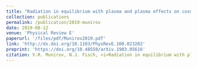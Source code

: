 ```yaml
---
title: "Radiation in equilibrium with plasma and plasma effects on cosmic microwave background"
collection: publications
permalink: /publication/2019-munirov
date: 2019-08-12
venue: 'Physical Review E'
paperurl: '/files/pdf/Munirov2019.pdf'
link: 'http://dx.doi.org/10.1103/PhysRevE.100.023202'
preprint: 'https://doi.org/10.48550/arXiv.1903.05616'
citation: V.R. Munirov, N.J. Fisch, <i>Radiation in equilibrium with plasma and plasma effects on cosmic microwave background</i>, Phys. Rev. E, 100 (2), 023202 (2019)
---
```

